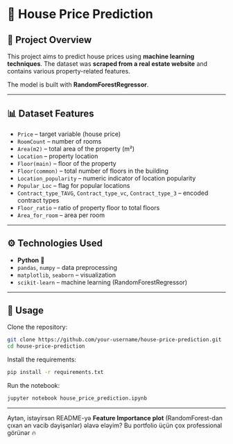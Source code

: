 # 🏡 House Price Prediction

## 📌 Project Overview

This project aims to predict house prices using **machine learning techniques**.
The dataset was **scraped from a real estate website** and contains various property-related features.

The model is built with **RandomForestRegressor**.

---

## 📊 Dataset Features

* `Price` – target variable (house price)
* `RoomCount` – number of rooms
* `Area(m2)` – total area of the property (m²)
* `Location` – property location
* `Floor(main)` – floor of the property
* `Floor(common)` – total number of floors in the building
* `Location_popularity` – numeric indicator of location popularity
* `Popular_Loc` – flag for popular locations
* `Contract_type_TAVG`, `Contract_type_vc`, `Contract_type_3` – encoded contract types
* `Floor_ratio` – ratio of property floor to total floors
* `Area_for_room` – area per room

---

## ⚙️ Technologies Used

* **Python** 🐍
* `pandas`, `numpy` – data preprocessing
* `matplotlib`, `seaborn` – visualization
* `scikit-learn` – machine learning (RandomForestRegressor)

---

## 🚀 Usage

Clone the repository:

```bash
git clone https://github.com/your-username/house-price-prediction.git
cd house-price-prediction
```

Install the requirements:

```bash
pip install -r requirements.txt
```

Run the notebook:

```bash
jupyter notebook house_price_prediction.ipynb
```

---



Aytən, istəyirsən README-yə **Feature Importance plot** (RandomForest-dan çıxan ən vacib dəyişənlər) əlavə eləyim? Bu portfolio üçün çox professional görünər 🔥

